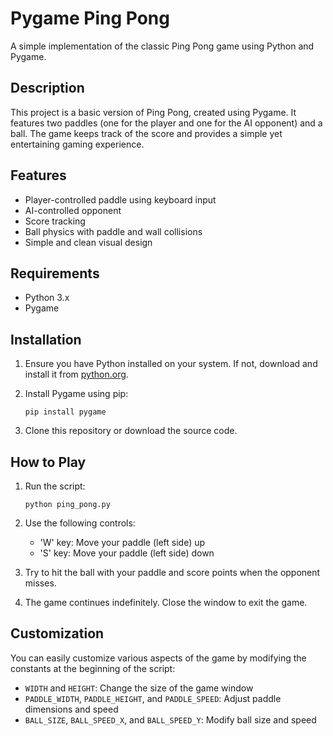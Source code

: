 # Pygame Ping Pong

A simple implementation of the classic Ping Pong game using Python and Pygame.

## Description

This project is a basic version of Ping Pong, created using Pygame. It features two paddles (one for the player and one for the AI opponent) and a ball. The game keeps track of the score and provides a simple yet entertaining gaming experience.

## Features

- Player-controlled paddle using keyboard input
- AI-controlled opponent
- Score tracking
- Ball physics with paddle and wall collisions
- Simple and clean visual design

## Requirements

- Python 3.x
- Pygame

## Installation

1. Ensure you have Python installed on your system. If not, download and install it from [python.org](https://www.python.org/).

2. Install Pygame using pip:

   ```
   pip install pygame
   ```

3. Clone this repository or download the source code.

## How to Play

1. Run the script:

   ```
   python ping_pong.py
   ```

2. Use the following controls:
   - 'W' key: Move your paddle (left side) up
   - 'S' key: Move your paddle (left side) down

3. Try to hit the ball with your paddle and score points when the opponent misses.

4. The game continues indefinitely. Close the window to exit the game.

## Customization

You can easily customize various aspects of the game by modifying the constants at the beginning of the script:

- `WIDTH` and `HEIGHT`: Change the size of the game window
- `PADDLE_WIDTH`, `PADDLE_HEIGHT`, and `PADDLE_SPEED`: Adjust paddle dimensions and speed
- `BALL_SIZE`, `BALL_SPEED_X`, and `BALL_SPEED_Y`: Modify ball size and speed

